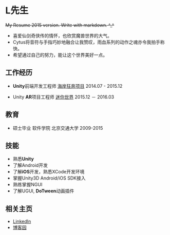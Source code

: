 # L先生
~~My Resume 2015 version. Write with markdown. ^_^~~

- 喜爱仙剑奇侠传的情怀，也欣赏魔兽世界的大气。
- Cytus将音符与手指巧妙地融合让我赞叹，雨血系列的动作之魂亦令我拍手称快。
- 希望通过自己的努力，能让这个世界美好一点。

## 工作经历
- **Unity**前端开发工程师 [海岸狂奔项目](http://v.youku.com/v_show/id_XMTM0NDc2NDUwNA==.html?from=s1.8-1-1.2) 2014.07 - 2015.12

- Unity **AR**项目工程师 [迷你世界](https://item.taobao.com/item.htm?spm=a230r.1.14.1.BZRWzg&id=530403908388&ns=1&abbucket=10#detail) 2015.12 － 2016.03

## 教育
- 硕士毕业 软件学院 北京交通大学 2009-2015

## 技能
- 熟悉**Unity**
- 了解Android开发
- 了解**iOS**开发，熟悉XCode开发环境
- 掌握Unity3D Android/iOS SDK接入
- 熟练掌握NGUI
- 了解UGUI, **DoTween**动画插件

## 相关主页
- [LinkedIn](http://www.linkedin.com/in/lvlinxuan)
- [博客园](http://www.cnblogs.com/xuanll/)


